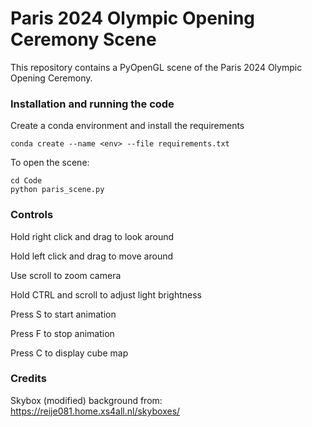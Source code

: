 # Paris 2024 Olympic Opening Ceremony Scene

This repository contains a PyOpenGL scene of the Paris 2024 Olympic Opening Ceremony.

### Installation and running the code

Create a conda environment and install the requirements

    conda create --name <env> --file requirements.txt

To open the scene:

    cd Code
    python paris_scene.py

### Controls

Hold right click and drag to look around

Hold left click and drag to move around

Use scroll to zoom camera

Hold CTRL and scroll to adjust light brightness

Press S to start animation

Press F to stop animation

Press C to display cube map

### Credits

Skybox (modified) background from:
https://reije081.home.xs4all.nl/skyboxes/